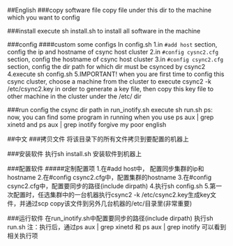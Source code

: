 ##English
###copy software file
copy file under this dir to the machine which you want to config

###install
execute sh install.sh to install all software in the machine

###config
####custom some configs
In config.sh
1.in `#add host` section, config the ip and hostname of csync host cluster
2.in `#config cysnc2.cfg` section, config the hostname of csync host cluster
3.in `#config csync2.cfg` section, config the dir path for which dir must be csynced by csync2
4.execute sh config.sh
5.IMPORTANT! when you are first time to config this csync cluster, choose a machine from the cluster to execute csync2 -k /etc/csync2.key in order to generate a key file, then copy this key file to other machine in the cluster under the /etc/ dir

###run
config the csync dir path in run_inotify.sh
execute sh run.sh
ps: now, you can find some program in running when you use ps aux | grep xinetd and ps aux | grep inotify
forgive my poor english




##中文
###拷贝文件
将该目录下的所有文件拷贝到要配置的机器上

###安装软件
执行sh install.sh 安装软件到机器上

###配置软件
#####定制配置项
1.在#add host中， 配置同步集群的ip和hostname
2.在#config csync2.cfg中，配置集群的hostname
3.在#config csync2.cfg中，配置要同步的路径(include dirpath)
4.执行sh config.sh
5.第一次配置时，任选集群中的一台机器执行csync2 -k /etc/csync2.key生成key文件，并通过scp copy该文件到另外几台机器的/etc/目录里(非常重要)

###运行软件
在run_inotify.sh中配置要同步的路径(include dirpath)
执行sh run.sh
注：执行后，通过ps aux | grep xinetd 和 ps aux | grep inotify 可以看到相关执行项
